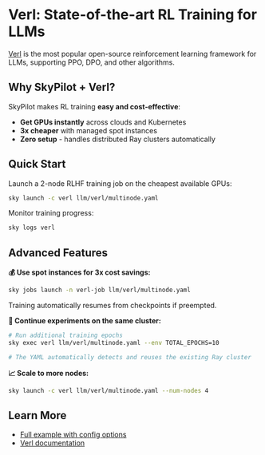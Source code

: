 # Verl: State-of-the-art RL Training for LLMs

[Verl](https://github.com/volcengine/verl) is the most popular open-source reinforcement learning framework for LLMs, supporting PPO, DPO, and other algorithms.

## Why SkyPilot + Verl?

SkyPilot makes RL training **easy and cost-effective**:
- **Get GPUs instantly** across clouds and Kubernetes
- **3x cheaper** with managed spot instances
- **Zero setup** - handles distributed Ray clusters automatically

## Quick Start

Launch a 2-node RLHF training job on the cheapest available GPUs:
```bash
sky launch -c verl llm/verl/multinode.yaml
```

Monitor training progress:
```bash
sky logs verl
```

## Advanced Features

**💰 Use spot instances for 3x cost savings:**
```bash
sky jobs launch -n verl-job llm/verl/multinode.yaml
```
Training automatically resumes from checkpoints if preempted.

**🚀 Continue experiments on the same cluster:**
```bash
# Run additional training epochs
sky exec verl llm/verl/multinode.yaml --env TOTAL_EPOCHS=10

# The YAML automatically detects and reuses the existing Ray cluster
```

**📈 Scale to more nodes:**
```bash
sky launch -c verl llm/verl/multinode.yaml --num-nodes 4
```

## Learn More

- [Full example with config options](https://github.com/skypilot-org/skypilot/tree/master/llm/verl)
- [Verl documentation](https://verl.readthedocs.io/)